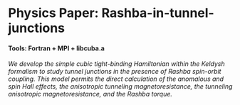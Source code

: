 # Physics Paper: Rashba-in-tunnel-junctions

#### Tools: Fortran + MPI + libcuba.a

*We develop the simple cubic tight-binding Hamiltonian within the Keldysh formalism to study
tunnel junctions in the presence of Rashba spin-orbit coupling. This model permits the direct
calculation of the anomalous and spin Hall effects, the anisotropic tunneling magnetoresistance, the
tunneling anisotropic magnetoresistance, and the Rashba torque.*


